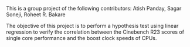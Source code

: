 This is a group project of the following contributors: Atish Panday, Sagar Soneji, Roheet R. Bakare

The objective of this project is to perform a hypothesis test using linear regression to verify the correlation between the Cinebench R23 scores of single core performance and the boost clock speeds of CPUs. 
